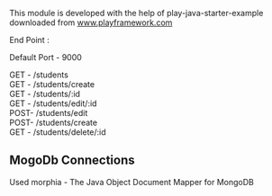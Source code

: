 This module is developed with the help of play-java-starter-example downloaded from www.playframework.com

End Point :   

Default Port - 9000

GET - /students                   
GET - /students/create             
GET - /students/:id                
GET - /students/edit/:id           
POST- /students/edit               
POST- /students/create             
GET -  /students/delete/:id        

## MogoDb Connections

Used morphia - The Java Object Document Mapper for MongoDB
